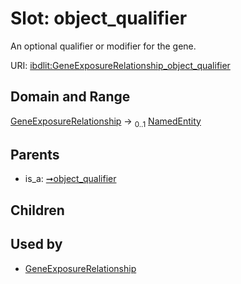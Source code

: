 
# Slot: object_qualifier


An optional qualifier or modifier for the gene.

URI: [ibdlit:GeneExposureRelationship_object_qualifier](http://w3id.org/ontogpt/ibd_literature/GeneExposureRelationship_object_qualifier)


## Domain and Range

[GeneExposureRelationship](GeneExposureRelationship.md) &#8594;  <sub>0..1</sub> [NamedEntity](NamedEntity.md)

## Parents

 *  is_a: [➞object_qualifier](triple__object_qualifier.md)

## Children


## Used by

 * [GeneExposureRelationship](GeneExposureRelationship.md)
